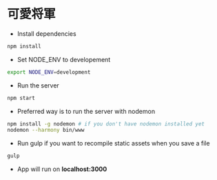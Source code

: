 可愛将軍
==========

* Install dependencies
```sh
npm install
```
* Set NODE_ENV to developement
```sh
export NODE_ENV=development
```
* Run the server
```sh
npm start
```
* Preferred way is to run the server with nodemon
```sh
npm install -g nodemon # if you don't have nodemon installed yet
nodemon --harmony bin/www
```
* Run gulp if you want to recompile static assets when you save a file
```sh
gulp
```
* App will run on **localhost:3000**
